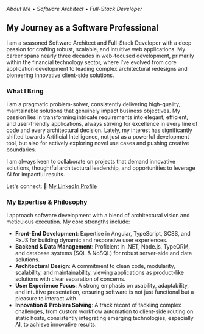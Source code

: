 *About Me • Software Architect • Full-Stack Developer*

## My Journey as a Software Professional

I am a seasoned Software Architect and Full-Stack Developer with a deep passion for crafting robust, scalable, and intuitive web applications. My career spans nearly three decades in web-focused development, primarily within the financial technology sector, where I’ve evolved from core application development to leading complex architectural redesigns and pioneering innovative client-side solutions.

### What I Bring

I am a pragmatic problem-solver, consistently delivering high-quality, maintainable solutions that genuinely impact business objectives. My passion lies in transforming intricate requirements into elegant, efficient, and user-friendly applications, always striving for excellence in every line of code and every architectural decision. Lately, my interest has significantly shifted towards Artificial Intelligence, not just as a powerful development tool, but also for actively exploring novel use cases and pushing creative boundaries.

I am always keen to collaborate on projects that demand innovative solutions, thoughtful architectural leadership, and opportunities to leverage AI for impactful results.

Let's connect: 🔗 [My LinkedIn Profile](https://linkedin.com/in/dejan-katasic)

### My Expertise & Philosophy

I approach software development with a blend of architectural vision and meticulous execution. My core strengths include:

*   **Front-End Development**: Expertise in Angular, TypeScript, SCSS, and RxJS for building dynamic and responsive user experiences.
*   **Backend & Data Management**: Proficient in .NET, Node.js, TypeORM, and database systems (SQL & NoSQL) for robust server-side and data solutions.
*   **Architectural Design**: A commitment to clean code, modularity, scalability, and maintainability, viewing applications as product-like solutions with clear separation of concerns.
*   **User Experience Focus**: A strong emphasis on usability, adaptability, and intuitive presentation, ensuring software is not just functional but a pleasure to interact with.
*   **Innovation & Problem Solving**: A track record of tackling complex challenges, from custom workflow automation to client-side routing on static hosts, consistently integrating emerging technologies, especially AI, to achieve innovative results.